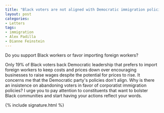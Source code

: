 ```yaml
---
title: "Black voters are not aligned with Democratic immigration policies"
layout: post
categories:
- Letters
tags:
- immigration
- Alex Padilla
- Dianne Feinstein
---
```


Do you support Black workers or favor importing foreign workers?

Only 19% of Black voters back Democratic leadership that prefers to import foreign workers to keep costs and prices down over encouraging businesses to raise wages despite the potential for prices to rise. It concerns me that the Democratic party's policies don't align. Why is there an insistence on abandoning voters in favor of corporatist immigration policies? I urge you to pay attention to constituents that want to bolster Black communities and start having your actions reflect your words.

{% include signature.html %}
